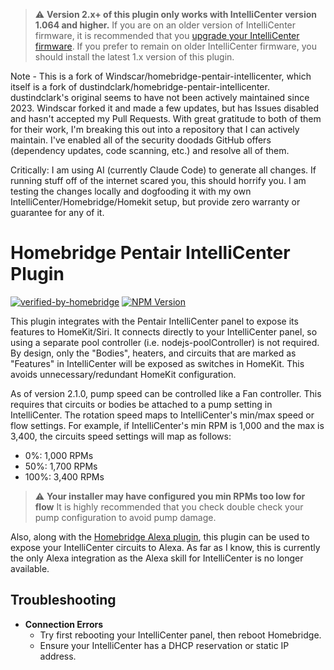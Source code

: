 
> :warning: **Version 2.x+ of this plugin only works with IntelliCenter version 1.064 and higher.**
> If you are on an older version of IntelliCenter firmware, it is recommended that you
> [upgrade your IntelliCenter firmware](https://www.pentair.com/en-us/education-support/residential/product-support/pentair-pool-and-spa-software-downloads/intellicenter-download.html).
> If you prefer to remain on older IntelliCenter firmware, you should install the latest 1.x version of this plugin. 

Note - This is a fork of Windscar/homebridge-pentair-intellicenter, which itself is a fork of dustindclark/homebridge-pentair-intellicenter. dustindclark's original seems to have not been actively maintained since 2023. Windscar forked it and made a few updates, but has Issues disabled and hasn't accepted my Pull Requests. With great gratitude to both of them for their work, I'm breaking this out into a repository that I can actively maintain. I've enabled all of the security doodads GitHub offers (dependency updates, code scanning, etc.) and resolve all of them.

Critically: I am using AI (currently Claude Code) to generate all changes. If running stuff off of the internet scared you, this should horrify you. I am testing the changes locally and dogfooding it with my own IntelliCenter/Homebridge/Homekit setup, but provide zero warranty or guarantee for any of it.

# Homebridge Pentair IntelliCenter Plugin
[![verified-by-homebridge](https://badgen.net/badge/homebridge/verified/purple)](https://github.com/homebridge/homebridge/wiki/Verified-Plugins)
[![NPM Version](https://img.shields.io/npm/v/homebridge-pentair-intellicenter.svg)](https://www.npmjs.com/package/homebridge-rinnai-controlr)

This plugin integrates with the Pentair IntelliCenter panel to expose its features to HomeKit/Siri.
It connects directly to your IntelliCenter panel, so using a separate pool controller (i.e. nodejs-poolController)
is not required. By design, only the "Bodies", heaters, and circuits that are marked as "Features" in IntelliCenter
will be exposed as switches in HomeKit. This avoids unnecessary/redundant HomeKit configuration.

As of version 2.1.0, pump speed can be controlled like a Fan controller. This requires that circuits or bodies
be attached to a pump setting in IntelliCenter. The rotation speed maps to IntelliCenter's min/max speed or
flow settings. For example, if IntelliCenter's min RPM is 1,000 and the max is 3,400, the circuits speed settings
will map as follows:

- 0%: 1,000 RPMs
- 50%: 1,700 RPMs
- 100%: 3,400 RPMs

> :warning: **Your installer may have configured you min RPMs too low for flow**
> It is highly recommended that you check double check your pump configuration to avoid pump damage.

Also, along with the [Homebridge Alexa plugin](https://github.com/NorthernMan54/homebridge-alexa), this plugin can be used to expose your IntelliCenter circuits to Alexa. As far as I know, this is currently the only Alexa integration as the Alexa skill for IntelliCenter is no longer available.

## Troubleshooting
- __Connection Errors__
  - Try first rebooting your IntelliCenter panel, then reboot Homebridge.
  - Ensure your IntelliCenter has a DHCP reservation or static IP address.

